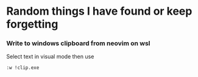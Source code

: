 # Random things I have found or keep forgetting

### Write to windows clipboard from neovim on wsl

Select text in visual mode then use

` :w !clip.exe `



